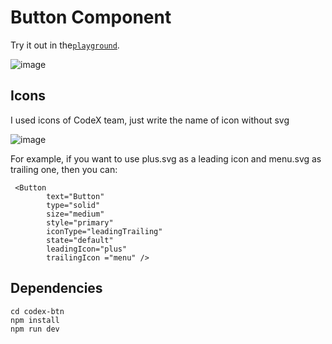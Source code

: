 # Button Component

Try it out in the[`playground`]([https://github.com/sveltejs/kit/tree/master/packages/create-svelte](https://codesandbox.io/p/github/shahzodsharifov/codex-btn/main?layout=%257B%2522sidebarPanel%2522%253A%2522GIT%2522%252C%2522rootPanelGroup%2522%253A%257B%2522direction%2522%253A%2522horizontal%2522%252C%2522contentType%2522%253A%2522UNKNOWN%2522%252C%2522type%2522%253A%2522PANEL_GROUP%2522%252C%2522id%2522%253A%2522ROOT_LAYOUT%2522%252C%2522panels%2522%253A%255B%257B%2522type%2522%253A%2522PANEL_GROUP%2522%252C%2522contentType%2522%253A%2522UNKNOWN%2522%252C%2522direction%2522%253A%2522vertical%2522%252C%2522id%2522%253A%2522cln52dt5i00073n6hjpankl4e%2522%252C%2522sizes%2522%253A%255B70%252C30%255D%252C%2522panels%2522%253A%255B%257B%2522type%2522%253A%2522PANEL_GROUP%2522%252C%2522contentType%2522%253A%2522EDITOR%2522%252C%2522direction%2522%253A%2522horizontal%2522%252C%2522id%2522%253A%2522EDITOR%2522%252C%2522panels%2522%253A%255B%257B%2522type%2522%253A%2522PANEL%2522%252C%2522contentType%2522%253A%2522EDITOR%2522%252C%2522id%2522%253A%2522cln52dt5i00033n6h7pjwn6bc%2522%257D%255D%252C%2522sizes%2522%253A%255B100%255D%257D%252C%257B%2522type%2522%253A%2522PANEL_GROUP%2522%252C%2522contentType%2522%253A%2522SHELLS%2522%252C%2522direction%2522%253A%2522horizontal%2522%252C%2522id%2522%253A%2522SHELLS%2522%252C%2522panels%2522%253A%255B%257B%2522type%2522%253A%2522PANEL%2522%252C%2522contentType%2522%253A%2522SHELLS%2522%252C%2522id%2522%253A%2522cln52dt5i00053n6ha9mwhkj0%2522%257D%255D%252C%2522sizes%2522%253A%255B100%255D%257D%255D%257D%252C%257B%2522type%2522%253A%2522PANEL_GROUP%2522%252C%2522contentType%2522%253A%2522DEVTOOLS%2522%252C%2522direction%2522%253A%2522vertical%2522%252C%2522id%2522%253A%2522DEVTOOLS%2522%252C%2522panels%2522%253A%255B%257B%2522type%2522%253A%2522PANEL%2522%252C%2522contentType%2522%253A%2522DEVTOOLS%2522%252C%2522id%2522%253A%2522cln52dt5i00063n6hn7qz1god%2522%257D%255D%252C%2522sizes%2522%253A%255B100%255D%257D%255D%252C%2522sizes%2522%253A%255B50%252C50%255D%257D%252C%2522tabbedPanels%2522%253A%257B%2522cln52dt5i00033n6h7pjwn6bc%2522%253A%257B%2522id%2522%253A%2522cln52dt5i00033n6h7pjwn6bc%2522%252C%2522tabs%2522%253A%255B%257B%2522id%2522%253A%2522cln52dt5i00023n6hbxf1bhk7%2522%252C%2522mode%2522%253A%2522permanent%2522%252C%2522type%2522%253A%2522FILE%2522%252C%2522filepath%2522%253A%2522%252FREADME.md%2522%252C%2522state%2522%253A%2522IDLE%2522%257D%252C%257B%2522type%2522%253A%2522FILE%2522%252C%2522filepath%2522%253A%2522%252Fsrc%252Froutes%252F%252Bpage.svelte%2522%252C%2522id%2522%253A%2522cln52eljz00cz3n6hyy194haj%2522%252C%2522mode%2522%253A%2522permanent%2522%252C%2522state%2522%253A%2522IDLE%2522%257D%255D%252C%2522activeTabId%2522%253A%2522cln52eljz00cz3n6hyy194haj%2522%257D%252C%2522cln52dt5i00063n6hn7qz1god%2522%253A%257B%2522id%2522%253A%2522cln52dt5i00063n6hn7qz1god%2522%252C%2522activeTabId%2522%253A%2522cln52e1pu00803n6hrsgz0v2e%2522%252C%2522tabs%2522%253A%255B%257B%2522type%2522%253A%2522TASK_PORT%2522%252C%2522taskId%2522%253A%2522dev%2522%252C%2522port%2522%253A5173%252C%2522id%2522%253A%2522cln52e1pu00803n6hrsgz0v2e%2522%252C%2522mode%2522%253A%2522permanent%2522%252C%2522path%2522%253A%2522%252F%2522%257D%255D%257D%252C%2522cln52dt5i00053n6ha9mwhkj0%2522%253A%257B%2522id%2522%253A%2522cln52dt5i00053n6ha9mwhkj0%2522%252C%2522tabs%2522%253A%255B%257B%2522id%2522%253A%2522cln52dt5i00043n6h1rf5jq5e%2522%252C%2522mode%2522%253A%2522permanent%2522%252C%2522type%2522%253A%2522TERMINAL%2522%252C%2522shellId%2522%253A%2522cln52du4u002ue3g0ce4r0s52%2522%257D%252C%257B%2522type%2522%253A%2522TASK_LOG%2522%252C%2522taskId%2522%253A%2522dev%2522%252C%2522id%2522%253A%2522cln52dyru006n3n6hk72bh7ep%2522%252C%2522mode%2522%253A%2522permanent%2522%257D%255D%252C%2522activeTabId%2522%253A%2522cln52dyru006n3n6hk72bh7ep%2522%257D%257D%252C%2522showDevtools%2522%253Atrue%252C%2522showShells%2522%253Atrue%252C%2522showSidebar%2522%253Atrue%252C%2522sidebarPanelSize%2522%253A15%257D)https://codesandbox.io/p/github/shahzodsharifov/codex-btn/main?layout=%257B%2522sidebarPanel%2522%253A%2522GIT%2522%252C%2522rootPanelGroup%2522%253A%257B%2522direction%2522%253A%2522horizontal%2522%252C%2522contentType%2522%253A%2522UNKNOWN%2522%252C%2522type%2522%253A%2522PANEL_GROUP%2522%252C%2522id%2522%253A%2522ROOT_LAYOUT%2522%252C%2522panels%2522%253A%255B%257B%2522type%2522%253A%2522PANEL_GROUP%2522%252C%2522contentType%2522%253A%2522UNKNOWN%2522%252C%2522direction%2522%253A%2522vertical%2522%252C%2522id%2522%253A%2522cln52dt5i00073n6hjpankl4e%2522%252C%2522sizes%2522%253A%255B70%252C30%255D%252C%2522panels%2522%253A%255B%257B%2522type%2522%253A%2522PANEL_GROUP%2522%252C%2522contentType%2522%253A%2522EDITOR%2522%252C%2522direction%2522%253A%2522horizontal%2522%252C%2522id%2522%253A%2522EDITOR%2522%252C%2522panels%2522%253A%255B%257B%2522type%2522%253A%2522PANEL%2522%252C%2522contentType%2522%253A%2522EDITOR%2522%252C%2522id%2522%253A%2522cln52dt5i00033n6h7pjwn6bc%2522%257D%255D%252C%2522sizes%2522%253A%255B100%255D%257D%252C%257B%2522type%2522%253A%2522PANEL_GROUP%2522%252C%2522contentType%2522%253A%2522SHELLS%2522%252C%2522direction%2522%253A%2522horizontal%2522%252C%2522id%2522%253A%2522SHELLS%2522%252C%2522panels%2522%253A%255B%257B%2522type%2522%253A%2522PANEL%2522%252C%2522contentType%2522%253A%2522SHELLS%2522%252C%2522id%2522%253A%2522cln52dt5i00053n6ha9mwhkj0%2522%257D%255D%252C%2522sizes%2522%253A%255B100%255D%257D%255D%257D%252C%257B%2522type%2522%253A%2522PANEL_GROUP%2522%252C%2522contentType%2522%253A%2522DEVTOOLS%2522%252C%2522direction%2522%253A%2522vertical%2522%252C%2522id%2522%253A%2522DEVTOOLS%2522%252C%2522panels%2522%253A%255B%257B%2522type%2522%253A%2522PANEL%2522%252C%2522contentType%2522%253A%2522DEVTOOLS%2522%252C%2522id%2522%253A%2522cln52dt5i00063n6hn7qz1god%2522%257D%255D%252C%2522sizes%2522%253A%255B100%255D%257D%255D%252C%2522sizes%2522%253A%255B50%252C50%255D%257D%252C%2522tabbedPanels%2522%253A%257B%2522cln52dt5i00033n6h7pjwn6bc%2522%253A%257B%2522id%2522%253A%2522cln52dt5i00033n6h7pjwn6bc%2522%252C%2522tabs%2522%253A%255B%257B%2522id%2522%253A%2522cln52dt5i00023n6hbxf1bhk7%2522%252C%2522mode%2522%253A%2522permanent%2522%252C%2522type%2522%253A%2522FILE%2522%252C%2522filepath%2522%253A%2522%252FREADME.md%2522%252C%2522state%2522%253A%2522IDLE%2522%257D%252C%257B%2522type%2522%253A%2522FILE%2522%252C%2522filepath%2522%253A%2522%252Fsrc%252Froutes%252F%252Bpage.svelte%2522%252C%2522id%2522%253A%2522cln52eljz00cz3n6hyy194haj%2522%252C%2522mode%2522%253A%2522permanent%2522%252C%2522state%2522%253A%2522IDLE%2522%257D%255D%252C%2522activeTabId%2522%253A%2522cln52eljz00cz3n6hyy194haj%2522%257D%252C%2522cln52dt5i00063n6hn7qz1god%2522%253A%257B%2522id%2522%253A%2522cln52dt5i00063n6hn7qz1god%2522%252C%2522activeTabId%2522%253A%2522cln52e1pu00803n6hrsgz0v2e%2522%252C%2522tabs%2522%253A%255B%257B%2522type%2522%253A%2522TASK_PORT%2522%252C%2522taskId%2522%253A%2522dev%2522%252C%2522port%2522%253A5173%252C%2522id%2522%253A%2522cln52e1pu00803n6hrsgz0v2e%2522%252C%2522mode%2522%253A%2522permanent%2522%252C%2522path%2522%253A%2522%252F%2522%257D%255D%257D%252C%2522cln52dt5i00053n6ha9mwhkj0%2522%253A%257B%2522id%2522%253A%2522cln52dt5i00053n6ha9mwhkj0%2522%252C%2522tabs%2522%253A%255B%257B%2522id%2522%253A%2522cln52dt5i00043n6h1rf5jq5e%2522%252C%2522mode%2522%253A%2522permanent%2522%252C%2522type%2522%253A%2522TERMINAL%2522%252C%2522shellId%2522%253A%2522cln52du4u002ue3g0ce4r0s52%2522%257D%252C%257B%2522type%2522%253A%2522TASK_LOG%2522%252C%2522taskId%2522%253A%2522dev%2522%252C%2522id%2522%253A%2522cln52dyru006n3n6hk72bh7ep%2522%252C%2522mode%2522%253A%2522permanent%2522%257D%255D%252C%2522activeTabId%2522%253A%2522cln52dyru006n3n6hk72bh7ep%2522%257D%257D%252C%2522showDevtools%2522%253Atrue%252C%2522showShells%2522%253Atrue%252C%2522showSidebar%2522%253Atrue%252C%2522sidebarPanelSize%2522%253A15%257D).

![image](https://github.com/shahzodsharifov/codex-btn/assets/99203910/7f7a93de-8f92-4f5c-9faf-7a323df93a28)

## Icons

I used icons of CodeX team, just write the name of icon without svg  

![image](https://github.com/shahzodsharifov/codex-btn/assets/99203910/a7282a02-7560-4379-8acd-9624b501ab1c)

For example, if you want to use plus.svg as a leading icon and menu.svg as trailing one, then you can:
```svelte
 <Button 
        text="Button"
        type="solid" 
        size="medium" 
        style="primary"
        iconType="leadingTrailing" 
        state="default" 
        leadingIcon="plus" 
        trailingIcon ="menu" />
```
## Dependencies


```
cd codex-btn
npm install
npm run dev
```


